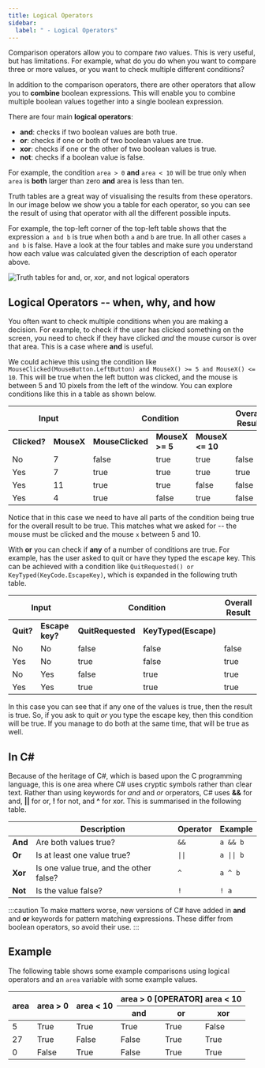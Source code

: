 ```yaml
---
title: Logical Operators
sidebar:
  label: " - Logical Operators"
---
```


Comparison operators allow you to compare *two* values. This is very useful, but has limitations. For example, what do you do when you want to compare three or more values, or you want to check multiple different conditions?

In addition to the comparison operators, there are other operators that allow you to **combine** boolean expressions. This will enable you to combine multiple boolean values together into a single boolean expression.

There are four main **logical operators**:

- **and**: checks if two boolean values are both true.
- **or**: checks if one or both of two boolean values are true.
- **xor**: checks if one or the other of two boolean values is true.
- **not**: checks if a boolean value is false.

For example, the condition `area > 0` **and** `area < 10` will be true only when `area` is **both** larger than zero **and** area is less than ten.

Truth tables are a great way of visualising the results from these operators. In our image below we show you a table for each operator, so you can see the result of using that operator with all the different possible inputs.

For example, the top-left corner of the top-left table shows that the expression `a and b` is true when both `a` and `b` are true. In all other cases `a and b` is false.
Have a look at the four tables and make sure you understand how each value was calculated given the description of each operator above.

![Truth tables for and, or, xor, and not logical operators](./images/logical-operators.png "Truth tables for and, or, xor, and not logical operators")

## Logical Operators -- when, why, and how

You often want to check multiple conditions when you are making a decision. For example, to check if the user has clicked something on the screen, you need to check if they have clicked *and* the mouse cursor is over that area. This is a case where **and** is useful.

We could achieve this using the condition like `MouseClicked(MouseButton.LeftButton) and MouseX() >= 5 and MouseX() <= 10`. This will be true when the left button was clicked, and the mouse is between 5 and 10 pixels from the left of the window. You can explore conditions like this in a table as shown below.

<table>
  <thead>
    <tr>
      <th colspan=2>Input</th>
      <th colspan=3>Condition</th>
      <th>Overall Result</th>
    </tr>
  </thead>
  <tbody>
    <tr>
      <td style="font-weight:bold">Clicked?</td>
      <td style="font-weight:bold">MouseX</td>
      <td style="font-weight:bold">MouseClicked</td>
      <td style="font-weight:bold">MouseX >= 5</td>
      <td style="font-weight:bold">MouseX <= 10</td>
      <td style="font-weight:bold"></td>
    </tr>
    <tr>
      <td>No</td>
      <td>7</td>
      <td>false</td>
      <td>true</td>
      <td>true</td>
      <td>false</td>
    </tr>
    <tr>
      <td>Yes</td>
      <td>7</td>
      <td>true</td>
      <td>true</td>
      <td>true</td>
      <td>true</td>
    </tr>
    <tr>
      <td>Yes</td>
      <td>11</td>
      <td>true</td>
      <td>true</td>
      <td>false</td>
      <td>false</td>
    </tr>
    <tr>
      <td>Yes</td>
      <td>4</td>
      <td>true</td>
      <td>false</td>
      <td>true</td>
      <td>false</td>
    </tr>
  </tbody>
</table>

Notice that in this case we need to have all parts of the condition being true for the overall result to be true. This matches what we asked for -- the mouse must be clicked and the mouse `x` between 5 and 10.

With **or** you can check if **any** of a number of conditions are true. For example, has the user asked to quit or have they typed the escape key. This can be achieved with a condition like `QuitRequested() or KeyTyped(KeyCode.EscapeKey)`, which is expanded in the following truth table.

<table>
  <thead>
    <tr>
      <th colspan=2>Input</th>
      <th colspan=2>Condition</th>
      <th>Overall Result</th>
    </tr>
  </thead>
  <tbody>
    <tr>
      <td style="font-weight:bold">Quit?</td>
      <td style="font-weight:bold">Escape key?</td>
      <td style="font-weight:bold">QuitRequested</td>
      <td style="font-weight:bold">KeyTyped(Escape)</td>
      <td style="font-weight:bold"></td>
    </tr>
    <tr>
      <td>No</td>
      <td>No</td>
      <td>false</td>
      <td>false</td>
      <td>false</td>
    </tr>
    <tr>
      <td>Yes</td>
      <td>No</td>
      <td>true</td>
      <td>false</td>
      <td>true</td>
    </tr>
    <tr>
      <td>No</td>
      <td>Yes</td>
      <td>false</td>
      <td>true</td>
      <td>true</td>
    </tr>
    <tr>
      <td>Yes</td>
      <td>Yes</td>
      <td>true</td>
      <td>true</td>
      <td>true</td>
    </tr>
  </tbody>
</table>

In this case you can see that if any one of the values is true, then the result is true. So, if you ask to quit *or* you type the escape key, then this condition will be true. If you manage to do both at the same time, that will be true as well.

## In C#

Because of the heritage of C#, which is based upon the C programming language, this is one area where C# uses cryptic symbols rather than clear text. Rather than using keywords for *and* and *or* orperators, C# uses **&&** for and, **||** for or, **!** for not, and **^** for xor. This is summarised in the following table.

|  | Description | Operator | Example |
|---|---|---|---|
| **And** | Are both values true? | `&&` | `a && b` |
| **Or** | Is at least one value true? | `\|\|` | `a \|\| b` |
| **Xor** | Is one value true, and the other false? | `^` | `a ^ b` |
| **Not** | Is the value false? | `!` | `! a` |

:::caution
To make matters worse, new versions of C# have added in **and** and **or** keywords for pattern matching expressions. These differ from boolean operators, so avoid their use.
:::

## Example

The following table shows some example comparisons using logical operators and an `area` variable with some example values.

<table>
<thead>
  <tr>
    <th rowspan="2">area</th>
    <th rowspan="2">area > 0</th>
    <th rowspan="2">area < 10</th>
    <th colspan="3">area > 0 [OPERATOR] area < 10</th>
  </tr>
  <tr>
    <th>and</th>
    <th>or</th>
    <th>xor</th>
  </tr>
</thead>
<tbody>
  <tr>
    <td>5</td>
    <td>True</td>
    <td>True</td>
    <td>True</td>
    <td>True</td>
    <td>False</td>
  </tr>
  <tr>
    <td>27</td>
    <td>True</td>
    <td>False</td>
    <td>False</td>
    <td>True</td>
    <td>True</td>
  </tr>
  <tr>
    <td>0</td>
    <td>False</td>
    <td>True</td>
    <td>False</td>
    <td>True</td>
    <td>True</td>
  </tr>
</tbody>
</table>

</tbody>
</table>
